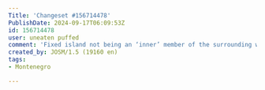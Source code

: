 ```yaml
---
Title: 'Changeset #156714478'
PublishDate: 2024-09-17T06:09:53Z
id: 156714478
user: uneaten puffed
comment: 'Fixed island not being an ‘inner’ member of the surrounding water body https://mpr.lt/c/43086 #maproulette mpr.lt/c/43086/t/233012067'
created_by: JOSM/1.5 (19160 en)
tags:
- Montenegro

---
```

